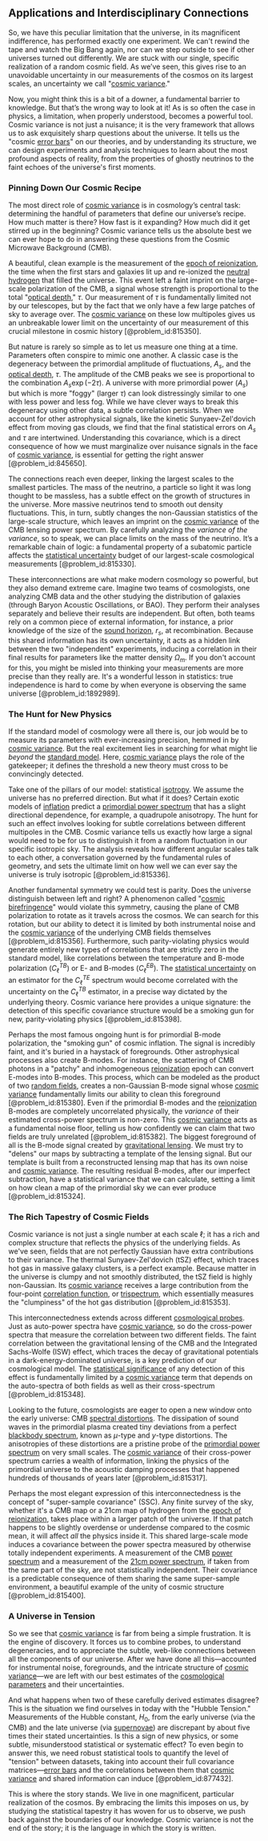 ## Applications and Interdisciplinary Connections

So, we have this peculiar limitation that the universe, in its magnificent indifference, has performed exactly one experiment. We can't rewind the tape and watch the Big Bang again, nor can we step outside to see if other universes turned out differently. We are stuck with our single, specific realization of a random cosmic field. As we’ve seen, this gives rise to an unavoidable uncertainty in our measurements of the cosmos on its largest scales, an uncertainty we call "[cosmic variance](@article_id:159441)."

Now, you might think this is a bit of a downer, a fundamental barrier to knowledge. But that’s the wrong way to look at it! As is so often the case in physics, a limitation, when properly understood, becomes a powerful tool. Cosmic variance is not just a nuisance; it is the very framework that allows us to ask exquisitely sharp questions about the universe. It tells us the "cosmic [error bars](@article_id:268116)" on our theories, and by understanding its structure, we can design experiments and analysis techniques to learn about the most profound aspects of reality, from the properties of ghostly neutrinos to the faint echoes of the universe's first moments.

### Pinning Down Our Cosmic Recipe

The most direct role of [cosmic variance](@article_id:159441) is in cosmology’s central task: determining the handful of parameters that define our universe’s recipe. How much matter is there? How fast is it expanding? How much did it get stirred up in the beginning? Cosmic variance tells us the absolute best we can ever hope to do in answering these questions from the Cosmic Microwave Background (CMB).

A beautiful, clean example is the measurement of the [epoch of reionization](@article_id:160988), the time when the first stars and galaxies lit up and re-ionized the [neutral hydrogen](@article_id:173777) that filled the universe. This event left a faint imprint on the large-scale polarization of the CMB, a signal whose strength is proportional to the total "[optical depth](@article_id:158523)," $\tau$. Our measurement of $\tau$ is fundamentally limited not by our telescopes, but by the fact that we only have a few large patches of sky to average over. The [cosmic variance](@article_id:159441) on these low multipoles gives us an unbreakable lower limit on the uncertainty of our measurement of this crucial milestone in cosmic history [@problem_id:815350].

But nature is rarely so simple as to let us measure one thing at a time. Parameters often conspire to mimic one another. A classic case is the degeneracy between the primordial amplitude of fluctuations, $A_s$, and the [optical depth](@article_id:158523), $\tau$. The amplitude of the CMB peaks we see is proportional to the combination $A_s \exp(-2\tau)$. A universe with more primordial power ($A_s$) but which is more "foggy" (larger $\tau$) can look distressingly similar to one with less power and less fog. While we have clever ways to break this degeneracy using other data, a subtle correlation persists. When we account for other astrophysical signals, like the kinetic Sunyaev-Zel'dovich effect from moving gas clouds, we find that the final statistical errors on $A_s$ and $\tau$ are intertwined. Understanding this covariance, which is a direct consequence of how we must marginalize over nuisance signals in the face of [cosmic variance](@article_id:159441), is essential for getting the right answer [@problem_id:845650].

The connections reach even deeper, linking the largest scales to the smallest particles. The mass of the neutrino, a particle so light it was long thought to be massless, has a subtle effect on the growth of structures in the universe. More massive neutrinos tend to smooth out density fluctuations. This, in turn, subtly changes the non-Gaussian statistics of the large-scale structure, which leaves an imprint on the [cosmic variance](@article_id:159441) of the CMB lensing power spectrum. By carefully analyzing the *variance of the variance*, so to speak, we can place limits on the mass of the neutrino. It’s a remarkable chain of logic: a fundamental property of a subatomic particle affects the [statistical uncertainty](@article_id:267178) budget of our largest-scale cosmological measurements [@problem_id:815330].

These interconnections are what make modern cosmology so powerful, but they also demand extreme care. Imagine two teams of cosmologists, one analyzing CMB data and the other studying the distribution of galaxies (through Baryon Acoustic Oscillations, or BAO). They perform their analyses separately and believe their results are independent. But often, both teams rely on a common piece of external information, for instance, a prior knowledge of the size of the [sound horizon](@article_id:160575), $r_s$, at recombination. Because this shared information has its own uncertainty, it acts as a hidden link between the two "independent" experiments, inducing a correlation in their final results for parameters like the matter density $\Omega_m$. If you don't account for this, you might be misled into thinking your measurements are more precise than they really are. It's a wonderful lesson in statistics: true independence is hard to come by when everyone is observing the same universe [@problem_id:1892989].

### The Hunt for New Physics

If the standard model of cosmology were all there is, our job would be to measure its parameters with ever-increasing precision, hemmed in by [cosmic variance](@article_id:159441). But the real excitement lies in searching for what might lie *beyond* the [standard model](@article_id:136930). Here, [cosmic variance](@article_id:159441) plays the role of the gatekeeper; it defines the threshold a new theory must cross to be convincingly detected.

Take one of the pillars of our model: statistical [isotropy](@article_id:158665). We assume the universe has no preferred direction. But what if it does? Certain exotic models of [inflation](@article_id:160710) predict a [primordial power spectrum](@article_id:158846) that has a slight directional dependence, for example, a quadrupole anisotropy. The hunt for such an effect involves looking for subtle correlations between different multipoles in the CMB. Cosmic variance tells us exactly how large a signal would need to be for us to distinguish it from a random fluctuation in our specific isotropic sky. The analysis reveals how different angular scales talk to each other, a conversation governed by the fundamental rules of geometry, and sets the ultimate limit on how well we can ever say the universe is truly isotropic [@problem_id:815336].

Another fundamental symmetry we could test is parity. Does the universe distinguish between left and right? A phenomenon called "[cosmic birefringence](@article_id:153625)" would violate this symmetry, causing the plane of CMB polarization to rotate as it travels across the cosmos. We can search for this rotation, but our ability to detect it is limited by both instrumental noise and the [cosmic variance](@article_id:159441) of the underlying CMB fields themselves [@problem_id:815356]. Furthermore, such parity-violating physics would generate entirely new types of correlations that are strictly zero in the standard model, like correlations between the temperature and B-mode polarization ($C_\ell^{TB}$) or E- and B-modes ($C_\ell^{EB}$). The [statistical uncertainty](@article_id:267178) on an estimator for the $C_\ell^{TE}$ spectrum would become correlated with the uncertainty on the $C_\ell^{TB}$ estimator, in a precise way dictated by the underlying theory. Cosmic variance here provides a unique signature: the detection of this specific covariance structure would be a smoking gun for new, parity-violating physics [@problem_id:815398].

Perhaps the most famous ongoing hunt is for primordial B-mode polarization, the "smoking gun" of cosmic inflation. The signal is incredibly faint, and it's buried in a haystack of foregrounds. Other astrophysical processes also create B-modes. For instance, the scattering of CMB photons in a "patchy" and inhomogeneous [reionization](@article_id:157862) epoch can convert E-modes into B-modes. This process, which can be modeled as the product of two [random fields](@article_id:177458), creates a non-Gaussian B-mode signal whose [cosmic variance](@article_id:159441) fundamentally limits our ability to clean this foreground [@problem_id:815380]. Even if the primordial B-modes and the [reionization](@article_id:157862) B-modes are completely uncorrelated physically, the *variance* of their estimated cross-power spectrum is non-zero. This [cosmic variance](@article_id:159441) acts as a fundamental noise floor, telling us how confidently we can claim that two fields are truly unrelated [@problem_id:815382]. The biggest foreground of all is the B-mode signal created by [gravitational lensing](@article_id:158506). We must try to "delens" our maps by subtracting a template of the lensing signal. But our template is built from a reconstructed lensing map that has its own noise and [cosmic variance](@article_id:159441). The resulting residual B-modes, after our imperfect subtraction, have a statistical variance that we can calculate, setting a limit on how clean a map of the primordial sky we can ever produce [@problem_id:815324].

### The Rich Tapestry of Cosmic Fields

Cosmic variance is not just a single number at each scale $\ell$; it has a rich and complex structure that reflects the physics of the underlying fields. As we've seen, fields that are not perfectly Gaussian have extra contributions to their variance. The thermal Sunyaev-Zel'dovich (tSZ) effect, which traces hot gas in massive galaxy clusters, is a perfect example. Because matter in the universe is clumpy and not smoothly distributed, the tSZ field is highly non-Gaussian. Its [cosmic variance](@article_id:159441) receives a large contribution from the four-point [correlation function](@article_id:136704), or [trispectrum](@article_id:158111), which essentially measures the "clumpiness" of the hot gas distribution [@problem_id:815353].

This interconnectedness extends across different [cosmological probes](@article_id:160433). Just as auto-power spectra have [cosmic variance](@article_id:159441), so do the cross-power spectra that measure the correlation between two different fields. The faint correlation between the gravitational lensing of the CMB and the Integrated Sachs-Wolfe (ISW) effect, which traces the decay of gravitational potentials in a dark-energy-dominated universe, is a key prediction of our cosmological model. The [statistical significance](@article_id:147060) of any detection of this effect is fundamentally limited by a [cosmic variance](@article_id:159441) term that depends on the auto-spectra of both fields as well as their cross-spectrum [@problem_id:815348].

Looking to the future, cosmologists are eager to open a new window onto the early universe: CMB [spectral distortions](@article_id:161092). The dissipation of sound waves in the primordial plasma created tiny deviations from a perfect [blackbody spectrum](@article_id:158080), known as $\mu$-type and $y$-type distortions. The anisotropies of these distortions are a pristine probe of the [primordial power spectrum](@article_id:158846) on very small scales. The [cosmic variance](@article_id:159441) of their cross-power spectrum carries a wealth of information, linking the physics of the primordial universe to the acoustic damping processes that happened hundreds of thousands of years later [@problem_id:815317].

Perhaps the most elegant expression of this interconnectedness is the concept of "super-sample covariance" (SSC). Any finite survey of the sky, whether it's a CMB map or a 21cm map of hydrogen from the [epoch of reionization](@article_id:160988), takes place within a larger patch of the universe. If that patch happens to be slightly overdense or underdense compared to the cosmic mean, it will affect *all* the physics inside it. This shared large-scale mode induces a covariance between the power spectra measured by otherwise totally independent experiments. A measurement of the CMB [power spectrum](@article_id:159502) and a measurement of the [21cm power spectrum](@article_id:157891), if taken from the same part of the sky, are not statistically independent. Their covariance is a predictable consequence of them sharing the same super-sample environment, a beautiful example of the unity of cosmic structure [@problem_id:815400].

### A Universe in Tension

So we see that [cosmic variance](@article_id:159441) is far from being a simple frustration. It is the engine of discovery. It forces us to combine probes, to understand degeneracies, and to appreciate the subtle, web-like connections between all the components of our universe. After we have done all this—accounted for instrumental noise, foregrounds, and the intricate structure of [cosmic variance](@article_id:159441)—we are left with our best estimates of the [cosmological parameters](@article_id:160844) and their uncertainties.

And what happens when two of these carefully derived estimates disagree? This is the situation we find ourselves in today with the "Hubble Tension." Measurements of the Hubble constant, $H_0$, from the early universe (via the CMB) and the late universe (via [supernovae](@article_id:161279)) are discrepant by about five times their stated uncertainties. Is this a sign of new physics, or some subtle, misunderstood statistical or systematic effect? To even begin to answer this, we need robust statistical tools to quantify the level of "tension" between datasets, taking into account their full covariance matrices—[error bars](@article_id:268116) and the correlations between them that [cosmic variance](@article_id:159441) and shared information can induce [@problem_id:877432].

This is where the story stands. We live in one magnificent, particular realization of the cosmos. By embracing the limits this imposes on us, by studying the statistical tapestry it has woven for us to observe, we push back against the boundaries of our knowledge. Cosmic variance is not the end of the story; it is the language in which the story is written.